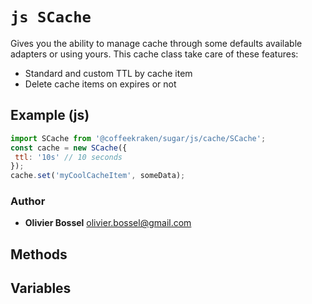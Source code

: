 


<!-- @namespace    sugar.js.cache -->
<!-- @name    SCache -->

# ```js SCache ```


Gives you the ability to manage cache through some defaults available adapters or using yours.
This cache class take care of these features:
- Standard and custom TTL by cache item
- Delete cache items on expires or not



## Example (js)

```js
import SCache from '@coffeekraken/sugar/js/cache/SCache';
const cache = new SCache({
 ttl: '10s' // 10 seconds
});
cache.set('myCoolCacheItem', someData);
```


### Author
- **Olivier Bossel** <a href="mailto:olivier.bossel@gmail.com">olivier.bossel@gmail.com</a> 


## Methods



## Variables


